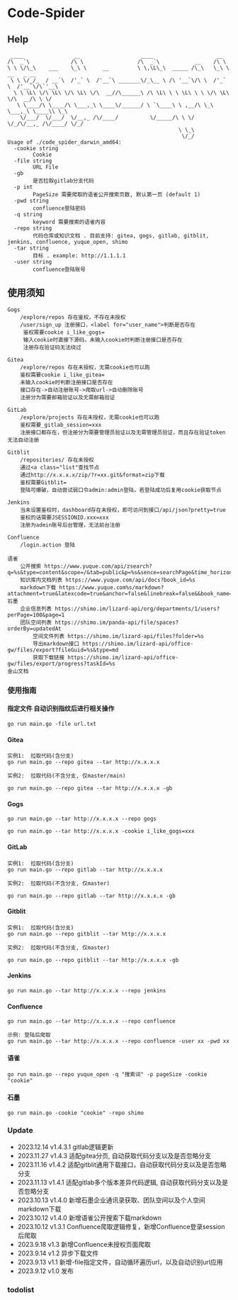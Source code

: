 # Code-Spider

## Help

```
 ____                __                   ____                    __                  
/\  _`\             /\ \                 /\  _`\           __    /\ \                 
\ \ \/\_\    ___    \_\ \     __         \ \,\L\_\  _____ /\_\   \_\ \     __   _ __  
 \ \ \/_/_  / __`\  /'_` \  /'__`\ _______\/_\__ \ /\ '__`\/\ \  /'_` \  /'__`\/\`'__\
  \ \ \L\ \/\ \L\ \/\ \L\ \/\  __//\______\ /\ \L\ \ \ \L\ \ \ \/\ \L\ \/\  __/\ \ \/ 
   \ \____/\ \____/\ \___,_\ \____\/______/ \ `\____\ \ ,__/\ \_\ \___,_\ \____\\ \_\ 
    \/___/  \/___/  \/__,_ /\/____/          \/_____/\ \ \/  \/_/\/__,_ /\/____/ \/_/ 
                                                      \ \_\                           
                                                       \/_/                           
Usage of ./code_spider_darwin_amd64:
  -cookie string
    	Cookie
  -file string
    	URL File
  -gb
    	是否拉取gitlab分支代码
  -p int
    	PageSize 需要爬取的语雀公开搜索页数, 默认第一页 (default 1)
  -pwd string
    	confluence登陆密码
  -q string
    	keyword 需要搜索的语雀内容
  -repo string
    	代码仓库或知识文档 . 目前支持: gitea, gogs, gitlab, gitblit, jenkins, confluence, yuque_open, shimo
  -tar string
    	目标 . example: http://1.1.1.1
  -user string
    	confluence登陆账号
```

## 使用须知
```
Gogs
    /explore/repos 存在鉴权，不存在未授权
    /user/sign_up 注册接口，<label for="user_name">判断是否存在
     鉴权需要cookie i_like_gogs=
     输入cookie时直接下源码，未输入cookie时判断注册接口是否存在
     注册存在验证码无法绕过
    
Gitea
    /explore/repos 存在未授权，无需cookie也可以跑
    鉴权需要cookie i_like_gitea=
    未输入cookie时判断注册接口是否存在
    接口存在->自动注册账号->爬取url->自动删除账号
    注册分为需要邮箱验证以及无需邮箱验证

GitLab
    /explore/projects 存在未授权，无需cookie也可以跑
    鉴权需要_gitlab_session=xxx
    注册接口都存在，但注册分为需要管理员验证以及无需管理员验证，而且存在验证token无法自动注册
    
Gitblit
    /repositories/ 存在未授权
    通过<a class="list"查找节点
    通过http://x.x.x.x/zip/?r=xx.git&format=zip下载
    鉴权需要Gitblit=
    登陆可爆破，自动尝试弱口令admin:admin登陆，若登陆成功后复用cookie获取节点
    
Jenkins
    当未设置鉴权时，dashboard存在未授权，即可访问到接口/api/json?pretty=true
    鉴权的话需要JSESSIONID.xxx=xxx
    注册为admin账号后台管理，无法前台注册

Confluence
    /login.action 登陆

语雀
    公开搜索 https://www.yuque.com/api/zsearch?q=%s&type=content&scope=/&tab=public&p=%s&sence=searchPage&time_horizon=
    知识库内文档列表 https://www.yuque.com/api/docs?book_id=%s
    markdown下载 https://www.yuque.com%s/markdown?attachment=true&latexcode=true&anchor=false&linebreak=false&&book_name=%s
石墨
    企业信息列表 https://shimo.im/lizard-api/org/departments/1/users?perPage=100&page=1
    团队空间列表 https://shimo.im/panda-api/file/spaces?orderBy=updatedAt
        空间文件列表 https://shimo.im/lizard-api/files?folder=%s
        导出markdown接口 https://shimo.im/lizard-api/office-gw/files/export?fileGuid=%s&type=md
        获取下载链接 https://shimo.im/lizard-api/office-gw/files/export/progress?taskId=%s
金山文档

```

### 使用指南

#### 指定文件 自动识别指纹后进行相关操作

```
go run main.go -file url.txt
```

#### Gitea

```
实例1:  拉取代码(含分支)
go run main.go --repo gitea --tar http://x.x.x.x

实例2:  拉取代码(不含分支, 仅master/main)

go run main.go --repo gitea --tar http://x.x.x.x -gb
```

#### Gogs

```
go run main.go --tar http://x.x.x.x --repo gogs

go run main.go --tar http://x.x.x.x -cookie i_like_gogs=xxx
```

#### GitLab

```
实例1:  拉取代码(含分支)
go run main.go --repo gitlab --tar http://x.x.x.x

实例2:  拉取代码(不含分支, 仅master)

go run main.go --repo gitlab --tar http://x.x.x.x -gb
```

#### Gitblit

```
实例1:  拉取代码(含分支)
go run main.go --repo gitblit --tar http://x.x.x.x

实例2:  拉取代码(不含分支, 仅master)

go run main.go --repo gitblit --tar http://x.x.x.x -gb
```

#### Jenkins

```
go run main.go --tar http://x.x.x.x --repo jenkins
```

#### Confluence

```
go run main.go --tar http://x.x.x.x --repo confluence

示例: 登陆后爬取
go run main.go --tar http://x.x.x.x --repo confluence -user xx -pwd xx
```
#### 语雀

```
go run main.go --repo yuque_open -q "搜索词" -p pageSize -cookie "cookie"
```

#### 石墨

```
go run main.go -cookie "cookie" -repo shimo
```

### Update

- 2023.12.14 v1.4.3.1 gitlab逻辑更新
- 2023.11.27 v1.4.3 适配gitea分页, 自动获取代码分支以及是否忽略分支
- 2023.11.16 v1.4.2 适配gitblit通用下载接口，自动获取代码分支以及是否忽略分支
- 2023.11.13 v1.4.1 适配gitlab多个版本差异代码逻辑, 自动获取代码分支以及是否忽略分支
- 2023.10.13 v1.4.0 新增石墨企业通讯录获取、团队空间以及个人空间markdown下载
- 2023.10.12 v1.4.0 新增语雀公开搜索下载markdown
- 2023.10.12 v1.3.1 Confluence爬取逻辑修复，新增Confluence登录session后爬取
- 2023.9.18 v1.3 新增Confluence未授权页面爬取
- 2023.9.14 v1.2 异步下载文件
- 2023.9.13 v1.1 新增-file指定文件，自动循环遍历url，以及自动识别url应用
- 2023.9.12 v1.0 发布

### todolist
